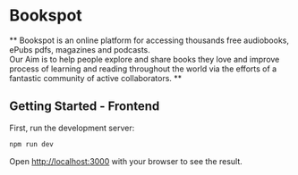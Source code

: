 # Bookspot

** Bookspot is an online platform for accessing thousands free audiobooks, ePubs pdfs, magazines and podcasts.<br/>
Our Aim is to help people explore and share books they love and improve process of learning and reading throughout the world via the efforts of a fantastic community of active collaborators. **

## Getting Started - Frontend

First, run the development server:

```bash
npm run dev
```

Open [http://localhost:3000](http://localhost:3000) with your browser to see the result.
